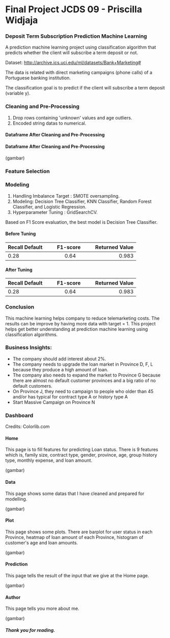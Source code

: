 # Final Project JCDS 09 - Priscilla Widjaja

### Deposit Term Subscription Prediction Machine Learning



A prediction machine learning project using classification algorithm that predicts whether the client will subscribe a term deposit or not.

Dataset: http://archive.ics.uci.edu/ml/datasets/Bank+Marketing#

The data is related with direct marketing campaigns (phone calls) of a Portuguese banking institution.

The classification goal is to predict if the client will subscribe a term deposit (variable y).


### Cleaning and Pre-Processing

1. Drop rows containing 'unknown' values and age outliers.
2. Encoded string datas to numerical.

#### Dataframe After Cleaning and Pre-Processing

#### Dataframe After Cleaning and Pre-Processing

(gambar)

### Feature Selection


### Modeling
1. Handling Imbalance Target : SMOTE oversampling.
2. Modeling: Decision Tree Classifier, KNN Classifier, Random Forest Classifier, and Logistic Regression.
3. Hyperparameter Tuning : GridSearchCV.

Based on F1 Score evaluation, the best model is Decision Tree Classifier.

#### Before Tuning

| Recall Default   |      F1-score      |  Returned Value |
|----------|:-------------:|------:|
| 0.28 |  0.64 | 0.983 |

#### After Tuning

| Recall Default   |      F1-score      |  Returned Value |
|----------|:-------------:|------:|
| 0.28 |  0.64 | 0.983 |



### Conclusion
This machine learning helps company to reduce telemarketing costs.
The results can be improve by having more data with target = 1.
This project helps get better understanding at prediction machine learning using classification algorithms.

### Business Insights:

- The company should add interest about 2%.
- The company needs to upgrade the loan market in Province D, F, L because they produce a high amount of loan.
- The company also needs to expand the market to Province G because there are almost no default customer provinces and a big ratio of no default customers.
- On Province J, they need to campaign to people who older than 45 and/or has typical for contract type A or history type A
- Start Massive Campaign on Province N

### Dashboard
Credits: Colorlib.com

#### Home
This page is to fill features for predicting Loan status. There is 9 features which is, family size, contract type, gender, province, age, group history type, monthly expense, and loan amount.

(gambar)

#### Data
This page shows some datas that I have cleaned and prepared for modelling.

(gambar)

#### Plot
This page shows some plots. There are barplot for user status in each Province, heatmap of loan amount of each Province, histogram of customer's age and loan amounts.

(gambar)

#### Prediction
This page tells the result of the input that we give at the Home page.

(gambar)

#### Author
This page tells you more about me.

(gambar)

##### Thank you for reading.
